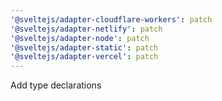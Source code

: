 ```yaml
---
'@sveltejs/adapter-cloudflare-workers': patch
'@sveltejs/adapter-netlify': patch
'@sveltejs/adapter-node': patch
'@sveltejs/adapter-static': patch
'@sveltejs/adapter-vercel': patch
---
```


Add type declarations
